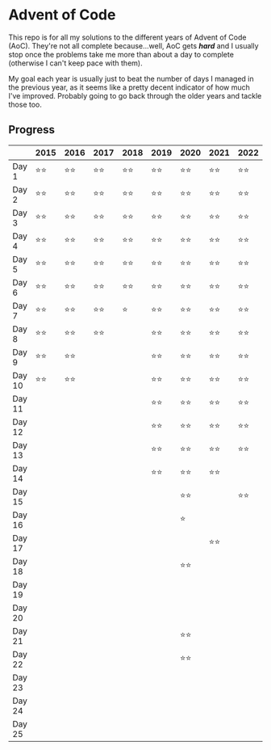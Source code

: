 # Advent of Code

This repo is for all my solutions to the different years of Advent of Code (AoC). They're not all complete because...well, AoC gets **_hard_** and I usually stop once the problems take me more than about a day to complete (otherwise I can't keep pace with them).

My goal each year is usually just to beat the number of days I managed in the previous year, as it seems like a pretty decent indicator of how much I've improved. Probably going to go back through the older years and tackle those too.

## Progress

|        | 2015 | 2016 | 2017 | 2018 | 2019 | 2020 | 2021 | 2022 | 2023   | 2024 |
| ------ | ---- | ---- | ---- | ---- | ---- | ---- | ---- | ---- | ------ | ---- |
| Day 1  | ⭐⭐ | ⭐⭐ | ⭐⭐ | ⭐⭐ | ⭐⭐ | ⭐⭐ | ⭐⭐ | ⭐⭐ | ⭐⭐   | ⭐⭐ |
| Day 2  | ⭐⭐ | ⭐⭐ | ⭐⭐ | ⭐⭐ | ⭐⭐ | ⭐⭐ | ⭐⭐ | ⭐⭐ | ⭐⭐   | ⭐⭐ |
| Day 3  | ⭐⭐ | ⭐⭐ | ⭐⭐ | ⭐⭐ | ⭐⭐ | ⭐⭐ | ⭐⭐ | ⭐⭐ | ⭐⭐   | ⭐⭐ |
| Day 4  | ⭐⭐ | ⭐⭐ | ⭐⭐ | ⭐⭐ | ⭐⭐ | ⭐⭐ | ⭐⭐ | ⭐⭐ | ⭐⭐   | ⭐⭐ |
| Day 5  | ⭐⭐ | ⭐⭐ | ⭐⭐ | ⭐⭐ | ⭐⭐ | ⭐⭐ | ⭐⭐ | ⭐⭐ | ⭐⭐   | ⭐⭐ |
| Day 6  | ⭐⭐ | ⭐⭐ | ⭐⭐ | ⭐⭐ | ⭐⭐ | ⭐⭐ | ⭐⭐ | ⭐⭐ | ⭐⭐   | ⭐⭐ |
| Day 7  | ⭐⭐ | ⭐⭐ | ⭐⭐ | ⭐   | ⭐⭐ | ⭐⭐ | ⭐⭐ | ⭐⭐ | ⭐⭐   | ⭐⭐ |
| Day 8  | ⭐⭐ | ⭐⭐ | ⭐⭐ |      | ⭐⭐ | ⭐⭐ | ⭐⭐ | ⭐⭐ | ⭐⭐   | ⭐⭐ |
| Day 9  | ⭐⭐ | ⭐⭐ |      |      | ⭐⭐ | ⭐⭐ | ⭐⭐ | ⭐⭐ | ⭐⭐   | ⭐⭐ |
| Day 10 | ⭐⭐ | ⭐⭐ |      |      | ⭐⭐ | ⭐⭐ | ⭐⭐ | ⭐⭐ |        | ⭐⭐ |
| Day 11 |      |      |      |      | ⭐⭐ | ⭐⭐ | ⭐⭐ | ⭐⭐ | ⭐⭐   |      |
| Day 12 |      |      |      |      | ⭐⭐ | ⭐⭐ | ⭐⭐ | ⭐⭐ |        |      |
| Day 13 |      |      |      |      | ⭐⭐ | ⭐⭐ | ⭐⭐ | ⭐⭐ | ⭐⭐   |      |
| Day 14 |      |      |      |      | ⭐⭐ | ⭐⭐ | ⭐⭐ |      |        |      |
| Day 15 |      |      |      |      |      | ⭐⭐ |      | ⭐⭐ | ⭐⭐   |      |
| Day 16 |      |      |      |      |      | ⭐   |      |      | ⭐⭐   |      |
| Day 17 |      |      |      |      |      |      | ⭐⭐ |      |        |      |
| Day 18 |      |      |      |      |      | ⭐⭐ |      |      |        |      |
| Day 19 |      |      |      |      |      |      |      |      |        |      |
| Day 20 |      |      |      |      |      |      |      |      |        |      |
| Day 21 |      |      |      |      |      | ⭐⭐ |      |      |        |      |
| Day 22 |      |      |      |      |      | ⭐⭐ |      |      |        |      |
| Day 23 |      |      |      |      |      |      |      |      | ⭐️⭐️ |      |
| Day 24 |      |      |      |      |      |      |      |      |        |      |
| Day 25 |      |      |      |      |      |      |      |      |        |      |
